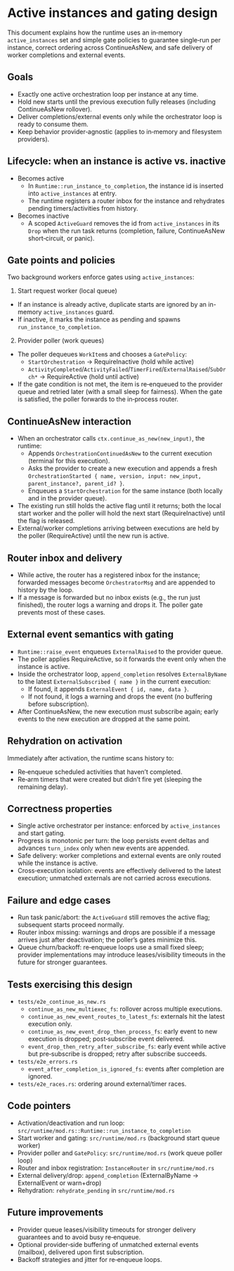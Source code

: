 # Active instances and gating design

This document explains how the runtime uses an in‑memory `active_instances` set and simple gate policies to guarantee single‑run per instance, correct ordering across ContinueAsNew, and safe delivery of worker completions and external events.

## Goals

- Exactly one active orchestration loop per instance at any time.
- Hold new starts until the previous execution fully releases (including ContinueAsNew rollover).
- Deliver completions/external events only while the orchestrator loop is ready to consume them.
- Keep behavior provider‑agnostic (applies to in‑memory and filesystem providers).

## Lifecycle: when an instance is active vs. inactive

- Becomes active
  - In `Runtime::run_instance_to_completion`, the instance id is inserted into `active_instances` at entry.
  - The runtime registers a router inbox for the instance and rehydrates pending timers/activities from history.
- Becomes inactive
  - A scoped `ActiveGuard` removes the id from `active_instances` in its `Drop` when the run task returns (completion, failure, ContinueAsNew short‑circuit, or panic).

## Gate points and policies

Two background workers enforce gates using `active_instances`:

1) Start request worker (local queue)
- If an instance is already active, duplicate starts are ignored by an in-memory `active_instances` guard.
- If inactive, it marks the instance as pending and spawns `run_instance_to_completion`.

2) Provider poller (work queues)
- The poller dequeues `WorkItem`s and chooses a `GatePolicy`:
  - `StartOrchestration` → RequireInactive (hold while active)
  - `ActivityCompleted`/`ActivityFailed`/`TimerFired`/`ExternalRaised`/`SubOrch*` → RequireActive (hold until active)
- If the gate condition is not met, the item is re‑enqueued to the provider queue and retried later (with a small sleep for fairness). When the gate is satisfied, the poller forwards to the in‑process router.

## ContinueAsNew interaction

- When an orchestrator calls `ctx.continue_as_new(new_input)`, the runtime:
  - Appends `OrchestrationContinuedAsNew` to the current execution (terminal for this execution).
  - Asks the provider to create a new execution and appends a fresh `OrchestrationStarted { name, version, input: new_input, parent_instance?, parent_id? }`.
  - Enqueues a `StartOrchestration` for the same instance (both locally and in the provider queue).
- The existing run still holds the active flag until it returns; both the local start worker and the poller will hold the next start (RequireInactive) until the flag is released.
- External/worker completions arriving between executions are held by the poller (RequireActive) until the new run is active.

## Router inbox and delivery

- While active, the router has a registered inbox for the instance; forwarded messages become `OrchestratorMsg` and are appended to history by the loop.
- If a message is forwarded but no inbox exists (e.g., the run just finished), the router logs a warning and drops it. The poller gate prevents most of these cases.

## External event semantics with gating

- `Runtime::raise_event` enqueues `ExternalRaised` to the provider queue.
- The poller applies RequireActive, so it forwards the event only when the instance is active.
- Inside the orchestrator loop, `append_completion` resolves `ExternalByName` to the latest `ExternalSubscribed { name }` in the current execution:
  - If found, it appends `ExternalEvent { id, name, data }`.
  - If not found, it logs a warning and drops the event (no buffering before subscription).
- After ContinueAsNew, the new execution must subscribe again; early events to the new execution are dropped at the same point.

## Rehydration on activation

Immediately after activation, the runtime scans history to:
- Re‑enqueue scheduled activities that haven’t completed.
- Re‑arm timers that were created but didn’t fire yet (sleeping the remaining delay).

## Correctness properties

- Single active orchestrator per instance: enforced by `active_instances` and start gating.
- Progress is monotonic per turn: the loop persists event deltas and advances `turn_index` only when new events are appended.
- Safe delivery: worker completions and external events are only routed while the instance is active.
- Cross‑execution isolation: events are effectively delivered to the latest execution; unmatched externals are not carried across executions.

## Failure and edge cases

- Run task panic/abort: the `ActiveGuard` still removes the active flag; subsequent starts proceed normally.
- Router inbox missing: warnings and drops are possible if a message arrives just after deactivation; the poller’s gates minimize this.
- Queue churn/backoff: re‑enqueue loops use a small fixed sleep; provider implementations may introduce leases/visibility timeouts in the future for stronger guarantees.

## Tests exercising this design

- `tests/e2e_continue_as_new.rs`
  - `continue_as_new_multiexec_fs`: rollover across multiple executions.
  - `continue_as_new_event_routes_to_latest_fs`: externals hit the latest execution only.
  - `continue_as_new_event_drop_then_process_fs`: early event to new execution is dropped; post‑subscribe event delivered.
  - `event_drop_then_retry_after_subscribe_fs`: early event while active but pre‑subscribe is dropped; retry after subscribe succeeds.
- `tests/e2e_errors.rs`
  - `event_after_completion_is_ignored_fs`: events after completion are ignored.
- `tests/e2e_races.rs`: ordering around external/timer races.

## Code pointers

- Activation/deactivation and run loop: `src/runtime/mod.rs::Runtime::run_instance_to_completion`
- Start worker and gating: `src/runtime/mod.rs` (background start queue worker)
- Provider poller and `GatePolicy`: `src/runtime/mod.rs` (work queue poller loop)
- Router and inbox registration: `InstanceRouter` in `src/runtime/mod.rs`
- External delivery/drop: `append_completion` (ExternalByName → ExternalEvent or warn+drop)
- Rehydration: `rehydrate_pending` in `src/runtime/mod.rs`

## Future improvements

- Provider queue leases/visibility timeouts for stronger delivery guarantees and to avoid busy re‑enqueue.
- Optional provider‑side buffering of unmatched external events (mailbox), delivered upon first subscription.
- Backoff strategies and jitter for re‑enqueue loops.
